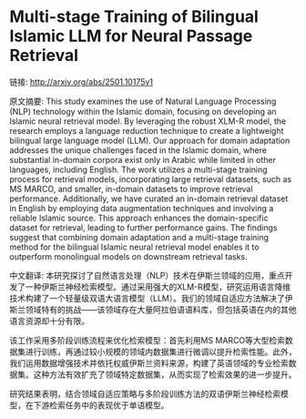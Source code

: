 # Multi-stage Training of Bilingual Islamic LLM for Neural Passage Retrieval

链接: http://arxiv.org/abs/2501.10175v1

原文摘要:
This study examines the use of Natural Language Processing (NLP) technology
within the Islamic domain, focusing on developing an Islamic neural retrieval
model. By leveraging the robust XLM-R model, the research employs a language
reduction technique to create a lightweight bilingual large language model
(LLM). Our approach for domain adaptation addresses the unique challenges faced
in the Islamic domain, where substantial in-domain corpora exist only in Arabic
while limited in other languages, including English.
  The work utilizes a multi-stage training process for retrieval models,
incorporating large retrieval datasets, such as MS MARCO, and smaller,
in-domain datasets to improve retrieval performance. Additionally, we have
curated an in-domain retrieval dataset in English by employing data
augmentation techniques and involving a reliable Islamic source. This approach
enhances the domain-specific dataset for retrieval, leading to further
performance gains.
  The findings suggest that combining domain adaptation and a multi-stage
training method for the bilingual Islamic neural retrieval model enables it to
outperform monolingual models on downstream retrieval tasks.

中文翻译:
本研究探讨了自然语言处理（NLP）技术在伊斯兰领域的应用，重点开发了一种伊斯兰神经检索模型。通过采用强大的XLM-R模型，研究运用语言降维技术构建了一个轻量级双语大语言模型（LLM）。我们的领域自适应方法解决了伊斯兰领域特有的挑战——该领域存在大量阿拉伯语语料库，但包括英语在内的其他语言资源却十分有限。

该工作采用多阶段训练流程来优化检索模型：首先利用MS MARCO等大型检索数据集进行训练，再通过较小规模的领域内数据集进行微调以提升检索性能。此外，我们运用数据增强技术并依托权威伊斯兰资料来源，构建了英语领域的专业检索数据集。这种方法有效扩充了领域特定数据集，从而实现了检索效果的进一步提升。

研究结果表明，结合领域自适应策略与多阶段训练方法的双语伊斯兰神经检索模型，在下游检索任务中的表现优于单语模型。
